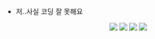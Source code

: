 - 저..사실 코딩 잘 못해요
<div align=center> 
  <img src="https://img.shields.io/badge/python-white?style=flat&logo=Python&logoColor=3776AB"/>
  <img src="https://img.shields.io/badge/c-white?style=flat&logo=C&logoColor=A8B9CC"/>
  <img src="https://img.shields.io/badge/tensorflow-white?style=flat&logo=TensorFlow&logoColor=FF6F00"/>
  <img src="https://img.shields.io/badge/Centos-white?style=flat&logo=CentOS&logoColor=262577"/>

  
